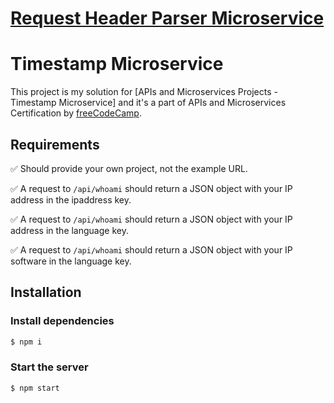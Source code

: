 # [Request Header Parser Microservice](https://www.freecodecamp.org/learn/apis-and-microservices/apis-and-microservices-projects/request-header-parser-microservice)

# Timestamp Microservice

This project is my solution for [APIs and Microservices Projects - Timestamp Microservice] and it's a part of APIs and Microservices Certification by [freeCodeCamp].

## Requirements

✅ Should provide your own project, not the example URL.

✅ A request to `/api/whoami` should return a JSON object with your IP address in the ipaddress key.

✅ A request to `/api/whoami` should return a JSON object with your IP address in the language  key.

✅ A request to `/api/whoami` should return a JSON object with your IP software in the language  key.
## Installation

### Install dependencies
```bash
$ npm i
```
### Start the server
```bash
$ npm start
```

[APIs and Microservices Projects - Request Header Parser Microservice]: https://www.freecodecamp.org/learn/apis-and-microservices/apis-and-microservices-projects/request-header-parser-microservice
[freeCodeCamp]: https://www.freecodecamp.org/




